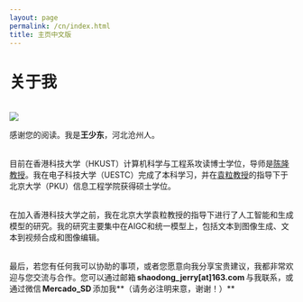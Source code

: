 ```yaml
---
layout: page
permalink: /cn/index.html
title: 主页中文版
---
```


# 关于我
<br>

<img src="/wsd_pku.jpg" class="floatpic">

感谢您的阅读。我是**王少东**，河北沧州人。<br>

<br>目前在香港科技大学（HKUST）计算机科学与工程系攻读博士学位，导师是[陈隆教授](https://cse.hkust.edu.hk/admin/people/faculty/profile/longchen)。我在电子科技大学（UESTC）完成了本科学习，并在[袁粒教授](https://www.ece.pku.edu.cn/info/1046/2678.htm)的指导下于北京大学（PKU）信息工程学院获得硕士学位。

<br>在加入香港科技大学之前，我在北京大学袁粒教授的指导下进行了人工智能和生成模型的研究。我的研究主要集中在AIGC和统一模型上，包括文本到图像生成、文本到视频合成和图像编辑。

<br>最后，若您有任何我可以协助的事项，或者您愿意向我分享宝贵建议，我都非常欢迎与您交流与合作。您可以通过邮箱 **shaodong_jerry[at]163.com** 与我联系，或通过微信 **Mercado_SD** 添加我**（请务必注明来意，谢谢！）**

<br>

